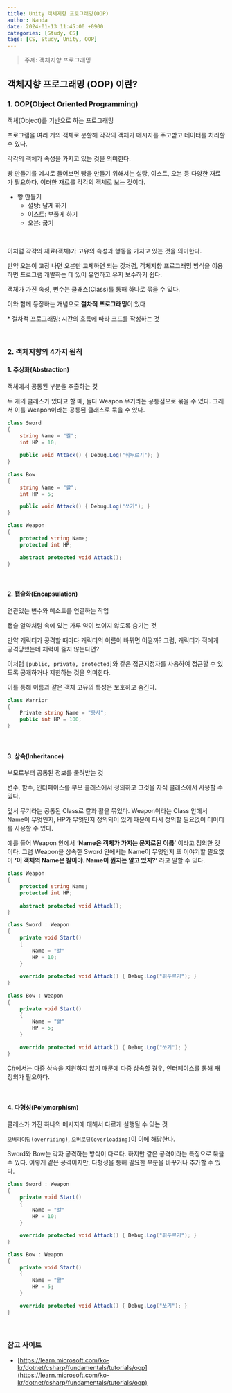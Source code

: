 ```yaml
---
title: Unity 객체지향 프로그래밍(OOP)
author: Nanda
date: 2024-01-13 11:45:00 +0900
categories: [Study, CS]
tags: [CS, Study, Unity, OOP]
---
```



> 주제: 객체지향 프로그래밍


## **객체지향 프로그래밍 (OOP) 이란?**




### 1. OOP(Object Oriented Programming)

객체(Object)를 기반으로 하는 프로그래밍

프로그램을 여러 개의 객체로 분할해 각각의 객체가 메시지를 주고받고 데이터를 처리할 수 있다.

각각의 객체가 속성을 가지고 있는 것을 의미한다.

빵 만들기를 예시로 들어보면 빵을 만들기 위해서는 설탕, 이스트, 오븐 등 다양한 재료가 필요하다. 이러한 재료를 각각의 객체로 보는 것이다.

- 빵 만들기
    - 설탕: 달게 하기
    - 이스트: 부풀게 하기
    - 오븐: 굽기

<br>


이처럼 각각의 재료(객체)가 고유의 속성과 행동을 가지고 있는 것을 의미한다.

만약 오븐이 고장 나면 오븐만 교체하면 되는 것처럼, 객체지향 프로그래밍 방식을 이용하면 프로그램 개발하는 데 있어 유연하고 유지 보수하기 쉽다.

객체가 가진 속성, 변수는 클래스(Class)를 통해 하나로 묶을 수 있다.

이와 함께 등장하는 개념으로 **절차적 프로그래밍**이 있다

\* 절차적 프로그래밍: 시간의 흐름에 따라 코드를 작성하는 것


<br>

### 2. 객체지향의 4가지 원칙
    
#### 1. **추상화(Abstraction)**
    
객체에서 공통된 부분을 추출하는 것
    
두 개의 클래스가 있다고 할 때, 둘다 Weapon 무기라는 공통점으로 묶을 수 있다. 그래서 이를 Weapon이라는 공통된 클래스로 묶을 수 있다.
    
```csharp
class Sword
{
    string Name = "칼";
    int HP = 10;
    
    public void Attack() { Debug.Log("휘두르기"); }
}
    
class Bow
{
    string Name = "활";
    int HP = 5;

    public void Attack() { Debug.Log("쏘기"); }
}
```


```csharp
class Weapon
{
    protected string Name;
    protected int HP;

    abstract protected void Attack();
}
```
    
<br>

#### 2. **캡슐화(Encapsulation)**
    
연관있는 변수와 메소드를 연결하는 작업
    
캡슐 알약처럼 속에 있는 가루 약이 보이지 않도록 숨기는 것
    
만약 캐릭터가 공격할 때마다 캐릭터의 이름이 바뀌면 어떨까? 그럼, 캐릭터가 적에게 공격당했는데 체력이 줄지 않는다면?
    
이처럼 `[public, private, protected]`와 같은 접근지정자를 사용하여 접근할 수 있도록 공개하거나 제한하는 것을 의미한다.
    
이를 통해 이름과 같은 객체 고유의 특성은 보호하고 숨긴다.
    
```csharp
class Warrior
{
    Private string Name = "용사";
    public int HP = 100;
}
```

<br>

#### 3. **상속(Inheritance)**
    
부모로부터 공통된 정보를 물려받는 것
    
변수, 함수, 인터페이스를 부모 클래스에서 정의하고 그것을 자식 클래스에서 사용할 수 있다.
    
앞서 무기라는 공통된 Class로 칼과 활을 묶었다. Weapon이라는 Class 안에서 Name이 무엇인지, HP가 무엇인지 정의되어 있기 때문에 다시 정의할 필요없이 데이터를 사용할 수 있다.
    
예를 들어 Weapon 안에서 **‘Name은 객체가 가지는 문자로된 이름’** 이라고 정의한 것이다. 그럼 Weapon을 상속한 Sword 안에서는 Name이 무엇인지 또 이야기할 필요없이 **‘이 객체의 Name은 칼이야. Name이 뭔지는 알고 있지?’** 라고 말할 수 있다.
    
```csharp
class Weapon
{
    protected string Name;
    protected int HP;
    
    abstract protected void Attack();
}
```
    
```csharp
class Sword : Weapon
{
    private void Start()
    {
    	Name = "칼"
    	HP = 10;
    }
    
    override protected void Attack() { Debug.Log("휘두르기"); }
}
    
class Bow : Weapon
{
    private void Start()
    {
    	Name = "활"
    	HP = 5;
    }
    
    override protected void Attack() { Debug.Log("쏘기"); }
}
```
    
C#에서는 다중 상속을 지원하지 않기 때문에 다중 상속할 경우, 인터페이스를 통해 재정의가 필요하다.

<br>

#### 4. **다형성(Polymorphism)**
    
클래스가 가진 하나의 메시지에 대해서 다르게 실행될 수 있는 것
    
`오버라이딩(overriding)`, `오버로딩(overloading)`이 이에 해당한다.
    
Sword와 Bow는 각자 공격하는 방식이 다르다. 하지만 같은 공격이라는 특징으로 묶을 수 있다. 이렇게 같은 공격이지만, 다형성을 통해 필요한 부분을 바꾸거나 추가할 수 있다.

```csharp
class Sword : Weapon
{
    private void Start()
    {
        Name = "칼"
        HP = 10;
    }

    override protected void Attack() { Debug.Log("휘두르기"); }
}

class Bow : Weapon
{
    private void Start()
    {
        Name = "활"
        HP = 5;
    }

    override protected void Attack() { Debug.Log("쏘기"); }
}
```

<br>
<div class="card">
<script async src="https://pagead2.googlesyndication.com/pagead/js/adsbygoogle.js?client=ca-pub-8993100314477491"
     crossorigin="anonymous"></script>
<!-- 디스플레이광고-수평형 -->
<ins class="adsbygoogle"
     style="display:block"
     data-ad-client="ca-pub-8993100314477491"
     data-ad-slot="9549119208"
     data-ad-format="auto"
     data-full-width-responsive="true"></ins>
<script>
     (adsbygoogle = window.adsbygoogle || []).push({});
</script>
</div>



### 참고 사이트

- [https://learn.microsoft.com/ko-kr/dotnet/csharp/fundamentals/tutorials/oop](https://learn.microsoft.com/ko-kr/dotnet/csharp/fundamentals/tutorials/oop)

